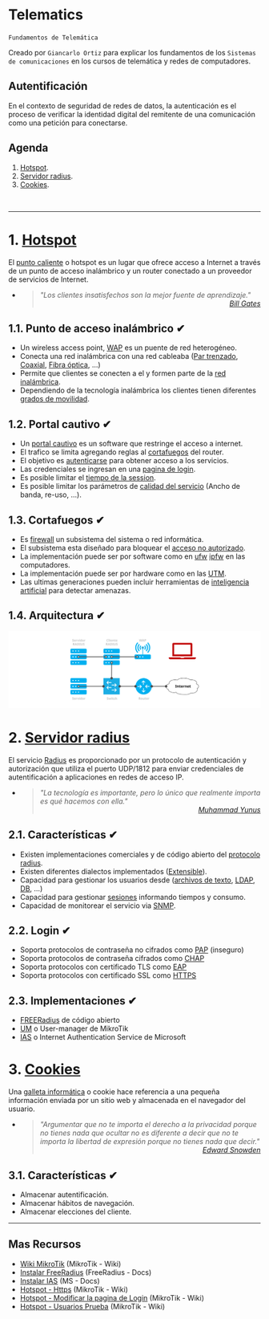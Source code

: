 # Telematics
<p><code>Fundamentos de Telemática</code></p>
<p>Creado por <code>Giancarlo Ortiz</code> para explicar los fundamentos de los <code>Sistemas de comunicaciones</code> en los cursos de telemática y redes de computadores.</p>

## Autentificación
En el contexto de seguridad de redes de datos, la autenticación es el proceso de verificar la identidad digital del remitente de una comunicación como una petición para conectarse.

## Agenda
1. [Hotspot](#1-hotspot).
1. [Servidor radius](#2-servidor-radius).
1. [Cookies](#3-cookies).

<br>

---
# 1. [Hotspot](#agenda)
El [punto caliente][1] o hotspot es un lugar que ofrece acceso a Internet a través de un punto de acceso inalámbrico y un router conectado a un proveedor de servicios de Internet.

[1]:https://es.wikipedia.org/wiki/Hotspot_(telecomunicaciones)#

* ><i>"Los clientes insatisfechos son la mejor fuente de aprendizaje."</i><br>
<cite style="display:block; text-align: right">[Bill Gates](https://es.wikipedia.org/wiki/Bill_Gates)</cite>

## 1.1. Punto de acceso inalámbrico ✔
* Un wireless access point, [WAP][11_1] es un puente de red heterogéneo.
* Conecta una red inalámbrica con una red cableaba ([Par trenzado][11_2], [Coaxial][11_3], [Fibra óptica][11_4], ...)
* Permite que clientes se conecten a el y formen parte de la [red inalámbrica][11_5].
* Dependiendo de la tecnología inalámbrica los clientes tienen diferentes [grados de movilidad][11_6].

[11_1]:https://es.wikipedia.org/wiki/Punto_de_acceso_inal%C3%A1mbrico
[11_2]:https://es.wikipedia.org/wiki/Cable_de_par_trenzado
[11_3]:https://es.wikipedia.org/wiki/Cable_coaxial
[11_4]:https://es.wikipedia.org/wiki/Fibra_%C3%B3ptica
[11_5]:https://es.wikipedia.org/wiki/Red_inal%C3%A1mbrica
[11_6]:https://es.m.wikipedia.org/wiki/Telefon%C3%ADa_m%C3%B3vil

## 1.2. Portal cautivo ✔
* Un [portal cautivo][12_1] es un software que restringe el acceso a internet.
* El trafico se limita agregando reglas al [cortafuegos][12_2] del router.
* El objetivo es [autenticarse][12_3] para obtener acceso a los servicios.
* Las credenciales se ingresan en una [pagina de login][12_4].
* Es posible limitar el [tiempo de la session][12_5].
* Es posible limitar los parámetros de [calidad del servicio][12_6] (Ancho de banda, re-uso, ...). 

[12_1]:https://es.wikipedia.org/wiki/Portal_cautivo
[12_2]:https://es.wikipedia.org/wiki/Cortafuegos_(inform%C3%A1tica)/
[12_3]:https://es.wikipedia.org/wiki/Autenticaci%C3%B3n
[12_4]:https://es.wikipedia.org/wiki/Login
[12_5]:https://es.wikipedia.org/wiki/Sesi%C3%B3n_(inform%C3%A1tica)/
[12_6]:https://es.wikipedia.org/wiki/Calidad_de_servicio

## 1.3. Cortafuegos ✔
* Es [firewall][13_1] un subsistema del sistema o red informática.
* El subsistema esta diseñado para bloquear el [acceso no autorizado][13_2].
* La implementación puede ser por software como en [ufw][13_3] [ipfw][13_4] en las computadores.
* La implementación puede ser por hardware como en las [UTM][13_5].
* Las ultimas generaciones pueden incluir herramientas de [inteligencia artificial][13_6] para detectar amenazas.

[13_1]:https://es.wikipedia.org/wiki/Cortafuegos_(inform%C3%A1tica)/
[13_2]:https://es.wikipedia.org/wiki/Acceso
[13_3]:https://es.wikipedia.org/wiki/Uncomplicated_Firewall
[13_4]:https://es.wikipedia.org/wiki/Ipfw
[13_5]:https://es.wikipedia.org/wiki/Unified_Threat_Management
[13_6]:https://es.wikipedia.org/wiki/Inteligencia_artificial

## 1.4. Arquitectura ✔

![Arquitectura](../img/hotspot.svg "Arquitectura hotspot")

# 2. [Servidor radius](#agenda)
El servicio [Radius][2] es proporcionado por un protocolo de autenticación y autorización que utiliza el puerto UDP/1812 para enviar credenciales de autentificación a aplicaciones en redes de acceso IP.

[2]:https://es.wikipedia.org/wiki/RADIUS

* ><i>"La tecnología es importante, pero lo único que realmente importa es qué hacemos con ella."</i><br>
<cite style="display:block; text-align: right">[Muhammad Yunus](https://es.wikipedia.org/wiki/Muhammad_Yunus)</cite>

## 2.1. Características ✔
* Existen implementaciones comerciales y de código abierto del [protocolo radius][21_1].
* Existen diferentes dialectos implementados ([Extensible][21_2]).
* Capacidad para gestionar los usuarios desde ([archivos de texto][21_3], [LDAP][21_4], [DB][21_5], ...)
* Capacidad para gestionar [sesiones][21_6] informando tiempos y consumo.
* Capacidad de monitorear el servicio via [SNMP][21_7].

[21_1]:https://datatracker.ietf.org/doc/html/rfc2138
[21_2]:https://en.wikipedia.org/wiki/Extensibility
[21_3]:https://es.wikipedia.org/wiki/Archivo_de_texto
[21_4]:https://es.wikipedia.org/wiki/Protocolo_ligero_de_acceso_a_directorios
[21_5]:https://es.wikipedia.org/wiki/Base_de_datos
[21_6]:https://es.wikipedia.org/wiki/Sesi%C3%B3n_(inform%C3%A1tica)/
[21_7]:https://es.wikipedia.org/wiki/Protocolo_simple_de_administraci%C3%B3n_de_red

## 2.2. Login ✔
* Soporta protocolos de contraseña no cifrados como [PAP][22_1] (inseguro)
* Soporta protocolos de contraseña cifrados como [CHAP][22_2]
* Soporta protocolos con certificado TLS como [EAP][22_3]
* Soporta protocolos con certificado SSL como [HTTPS][22_4]

[22_1]:https://es.wikipedia.org/wiki/Password_Authentication_Protocol
[22_2]:https://es.wikipedia.org/wiki/CHAP7
[22_3]:https://es.wikipedia.org/wiki/Extensible_Authentication_Protocol
[22_4]:https://es.wikipedia.org/wiki/Protocolo_seguro_de_transferencia_de_hipertexto

## 2.3. Implementaciones ✔
* [FREERadius][23_1] de código abierto
* [UM][23_2] o User-manager de MikroTik
* [IAS][23_3] o Internet Authentication Service de Microsoft

[23_1]:https://en.wikipedia.org/wiki/FreeRADIUS
[23_2]:https://wiki.mikrotik.com/wiki/Manual:User_Manager
[23_3]:https://es.wikipedia.org/wiki/Internet_Authentication_Service


# 3. [Cookies](#agenda)
Una [galleta informática][3] o cookie hace referencia a una pequeña información enviada por un sitio web y almacenada en el navegador del usuario.

[3]:https://es.wikipedia.org/wiki/Cookie_(inform%C3%A1tica)/

* ><i>"Argumentar que no te importa el derecho a la privacidad porque no tienes nada que ocultar no es diferente a decir que no te importa la libertad de expresión porque no tienes nada que decir."</i><br>
<cite style="display:block; text-align: right">[Edward Snowden](https://es.wikipedia.org/wiki/Edward_Snowden)</cite>

## 3.1. Características ✔
* Almacenar autentificación.
* Almacenar hábitos de navegación.
* Almacenar elecciones del cliente.


---
## Mas Recursos
- [Wiki MikroTik](https://wiki.mikrotik.com/wiki/Main_Page) (MikroTik - Wiki)
- [Instalar FreeRadius](https://wiki.freeradius.org/building/Home) (FreeRadius - Docs)
- [Instalar IAS](https://learn.microsoft.com/es-es/security-updates/security/guadegeneracinimplementacindelainfraestructuraderadius#efaa) (MS - Docs)
- [Hotspot - Https](https://wiki.mikrotik.com/wiki/Manual:Hotspot_HTTPS_example) (MikroTik - Wiki)
- [Hotspot - Modificar la pagina de Login](https://wiki.mikrotik.com/wiki/Manual:Customizing_Hotspot) (MikroTik - Wiki)
- [Hotspot - Usuarios Prueba](https://wiki.mikrotik.com/wiki/Manual:Trial_user_limits) (MikroTik - Wiki)